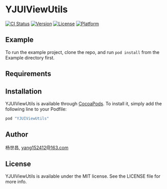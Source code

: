 # YJUIViewUtils

[![CI Status](http://img.shields.io/travis/杨世昌/YJUIViewUtils.svg?style=flat)](https://travis-ci.org/杨世昌/YJUIViewUtils)
[![Version](https://img.shields.io/cocoapods/v/YJUIViewUtils.svg?style=flat)](http://cocoapods.org/pods/YJUIViewUtils)
[![License](https://img.shields.io/cocoapods/l/YJUIViewUtils.svg?style=flat)](http://cocoapods.org/pods/YJUIViewUtils)
[![Platform](https://img.shields.io/cocoapods/p/YJUIViewUtils.svg?style=flat)](http://cocoapods.org/pods/YJUIViewUtils)

## Example

To run the example project, clone the repo, and run `pod install` from the Example directory first.

## Requirements

## Installation

YJUIViewUtils is available through [CocoaPods](http://cocoapods.org). To install
it, simply add the following line to your Podfile:

```ruby
pod "YJUIViewUtils"
```

## Author

杨世昌, yang152412@163.com

## License

YJUIViewUtils is available under the MIT license. See the LICENSE file for more info.
